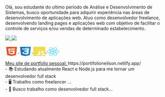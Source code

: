 ### 
Olá, sou estudante do ultimo período de Análise e Desenvolvimento de Sistemas, busco oportunidade para adquirir experiência nas áreas de desenvolvimento de aplicações web.
Atuo como desenvolvedor freelance, desenvolvendo landing pages e aplicações web com objetivo de facilitar o controle de serviços e/ou vendas de determinado estabelecimento.


  <div>
    <a href="https://github.com/gdpnei2002">
    <img height="180em" src="https://github-readme-stats.vercel.app/api?username=gdpnei2002&show_icons=true&theme=dark&include_all_commits=true&count_private=true"/>
    <img height="180em" src="https://github-readme-stats.vercel.app/api/top-langs/?username=gdpnei2002&layout=compact&langs_count=7&theme=dark"/>
  </div>
  <div style="display: inline_block"><br>
    <img align="center" alt="HTML" height="30" width="40" src="https://raw.githubusercontent.com/devicons/devicon/master/icons/html5/html5-original.svg">
    <img align="center" alt="CSS" height="30" width="40" src="https://raw.githubusercontent.com/devicons/devicon/master/icons/css3/css3-original.svg">
    <img align="center" alt="JS" height="30" width="40" src="https://raw.githubusercontent.com/devicons/devicon/master/icons/javascript/javascript-plain.svg">
    <img align="center"  height="30" width="40" src="https://raw.githubusercontent.com/devicons/devicon/master/icons/react/react-original.svg">
  </div>
  <p>
    Meu site de portfolio pessoal: <a> https://portifolioneilson.netlify.app/ </a> <br>
- 📚  Estudando atualmente React e Node.js para me tornar um desenvolvedor full stack<br>
- 🖥  Trabalho como freelancer ... <br>
- 💼 Busco trabalho como desenvolvedor full stack... </p>
